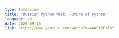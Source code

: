 ```yaml
---
type: Interview
title: "Russian Python Week: Future of Python"
language: en
date: 2020-09-16
link: https://www.youtube.com/watch?v=4AAFrRFiA8Y
---
```

